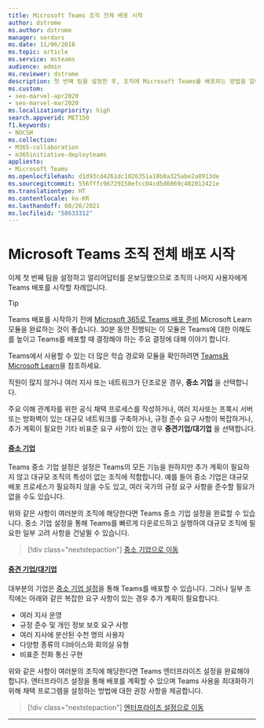 ```yaml
---
title: Microsoft Teams 조직 전체 배포 시작
author: dstrome
ms.author: dstrome
manager: serdars
ms.date: 11/06/2018
ms.topic: article
ms.service: msteams
audience: admin
ms.reviewer: dstrome
description: 첫 번째 팀을 설정한 후, 조직에 Microsoft Teams를 배포하는 방법을 알아봅니다.
ms.custom:
- seo-marvel-apr2020
- seo-marvel-mar2020
ms.localizationpriority: high
search.appverid: MET150
f1.keywords:
- NOCSH
ms.collection:
- M365-collaboration
- m365initiative-deployteams
appliesto:
- Microsoft Teams
ms.openlocfilehash: d1d93cd4261dc1826351a18b8a325abe2a8913de
ms.sourcegitcommit: 556fffc96729150efcc04cd5d6069c402012421e
ms.translationtype: HT
ms.contentlocale: ko-KR
ms.lasthandoff: 08/26/2021
ms.locfileid: "58633312"
---
```

# <a name="start-your-organization-wide-rollout-of-microsoft-teams"></a>Microsoft Teams 조직 전체 배포 시작

이제 첫 번째 팀을 설정하고 얼리어답터를 온보딩했으므로 조직의 나머지 사용자에게 Teams 배포를 시작할 차례입니다.

> [!TIP]
> Teams 배포를 시작하기 전에 [Microsoft 365로 Teams 배포 준비](/learn/modules/m365-teams-collab-prepare-deployment/) Microsoft Learn 모듈을 완료하는 것이 좋습니다. 30분 동안 진행되는 이 모듈은 Teams에 대한 이해도를 높이고 Teams를 배포할 때 결정해야 하는 주요 결정에 대해 이야기 합니다.
>
> Teams에서 사용할 수 있는 더 많은 학습 경로와 모듈을 확인하려면 [Teams용 Microsoft Learn](/learn/teams/)을 참조하세요.

직원이 많지 않거나 여러 지사 또는 네트워크가 단조로운 경우, **중소 기업** 을 선택합니다.

주요 이해 관계자를 위한 공식 채택 프로세스를 작성하거나, 여러 지사또는 프록시 서버 또는 방화벽이 있는 대규모 네트워크를 구축하거나, 규정 준수 요구 사항이 복잡하거나, 추가 계획이 필요한 기타 비표준 요구 사항이 있는 경우 **중견기업/대기업** 을 선택합니다.

#### <a name="small-business"></a>[중소 기업](#tab/SmallBusiness)

Teams 중소 기업 설정은 설정은 Teams의 모든 기능을 원하지만 추가 계획이 필요하지 않고 대규모 조직의 특성이 없는 조직에 적합합니다. 예를 들어 중소 기업은 대규모 배포 프로세스가 필요하지 않을 수도 있고, 여러 국가의 규정 요구 사항을 준수할 필요가 없을 수도 있습니다.

위와 같은 사항이 여러분의 조직에 해당한다면 Teams 중소 기업 설정을 완료할 수 있습니다. 중소 기업 설정을 통해 Teams를 빠르게 다운로드하고 실행하여 대규모 조직에 필요한 일부 고려 사항을 건널뛸 수 있습니다.

> [!div class="nextstepaction"]
> [중소 기업으로 이동](deploy-small-business.md)

#### <a name="mediumlarge-business"></a>[중견 기업/대기업](#tab/LargeBusiness)

대부분의 기업은 [중소 기업 설정](deploy-small-business.md)을 통해 Teams를 배포할 수 있습니다. 그러나 일부 조직에는 아래와 같은 복잡한 요구 사항이 있는 경우 추가 계획이 필요합니다.

- 여러 지사 운영
- 규정 준수 및 개인 정보 보호 요구 사항
- 여러 지사에 분산된 수천 명의 사용자
- 다양항 종류의 디바이스와 회의실 유형
- 비표준 전화 통신 구현

위와 같은 사항이 여러분의 조직에 해당한다면 Teams 엔터프라이즈 설정을 완료해야 합니다. 엔터프라이즈 설정을 통해 배포를 계획할 수 있으며 Teams 사용을 최대화하기 위해 채택 프로그램을 설정하는 방법에 대한 권장 사항을 제공합니다.

> [!div class="nextstepaction"]
> [엔터프라이즈 설정으로 이동](deploy-enterprise-overview.md)

---
